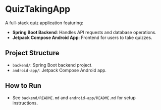 # QuizTakingApp
A full-stack quiz application featuring:
- **Spring Boot Backend**: Handles API requests and database operations.
- **Jetpack Compose Android App**: Frontend for users to take quizzes.

## Project Structure
- `backend/`: Spring Boot backend project.
- `android-app/`: Jetpack Compose Android app.

## How to Run
- See `backend/README.md` and `android-app/README.md` for setup instructions.
